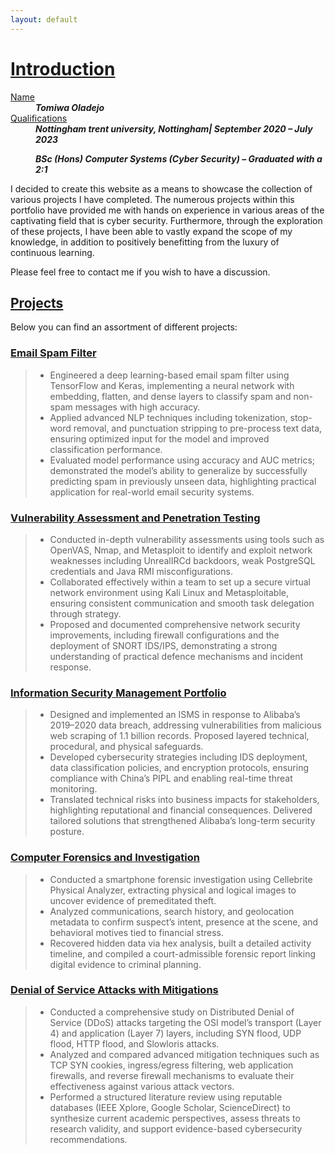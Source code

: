 ```yaml
---
layout: default
---
```

# <u>Introduction</u>

<dl>
<dt><u>Name</u></dt>
<dd><b style="font-style: italic;">Tomiwa Oladejo</b></dd>
<dt><u>Qualifications</u></dt>
<dd><b style="font-style: italic;">Nottingham trent university, Nottingham| September 2020 – July 2023 
  
  BSc (Hons) Computer Systems (Cyber Security) – Graduated with a 2:1</b></dd>
</dl>

I decided to create this website as a means to showcase the collection of various projects I have completed. The numerous projects within this portfolio have provided me with hands on experience in various areas of the captivating field that is cyber security. Furthermore, through the exploration of these projects, I have been able to vastly expand the scope of my knowledge, in addition to positively benefitting from the luxury of continuous learning. 

Please feel free to contact me if you wish to have a discussion.

## <u>Projects</u>
Below you can find an assortment of different projects:

### [Email Spam Filter](./Email-Spam-Filter.html)

> *   Engineered a deep learning-based email spam filter using TensorFlow and Keras, implementing a neural network with embedding, flatten, and        dense layers to classify spam and non-spam messages with high        accuracy.
> *   Applied advanced NLP techniques including tokenization, stop-word removal, and punctuation stripping to pre-process text data, ensuring          optimized input for the model and improved classification              performance.
> *   Evaluated model performance using accuracy and AUC metrics; demonstrated the model’s ability to generalize by successfully predicting spam       in previously unseen data, highlighting practical application       for real-world email security systems.

### [Vulnerability Assessment and Penetration Testing](./Vulnerability-Assessment-and-Penetration-Testing.html)

> *   Conducted in-depth vulnerability assessments using tools such as OpenVAS, Nmap, and Metasploit to identify and exploit network weaknesses        including UnrealIRCd backdoors, weak PostgreSQL credentials          and Java RMI misconfigurations.
> *   Collaborated effectively within a team to set up a secure virtual network environment using Kali Linux and Metasploitable, ensuring              consistent communication and smooth task delegation through strategy.
> *   Proposed and documented comprehensive network security improvements, including firewall configurations and the deployment of SNORT               IDS/IPS, demonstrating a strong understanding of practical defence          mechanisms and incident response.

### [Information Security Management Portfolio](./Information-Security-Portfolio.html)

> *   Designed and implemented an ISMS in response to Alibaba’s 2019–2020 data breach, addressing vulnerabilities from malicious web scraping of       1.1 billion records. Proposed layered technical, procedural, and physical safeguards.
> *   Developed cybersecurity strategies including IDS deployment, data classification policies, and encryption protocols, ensuring compliance         with China’s PIPL and enabling real-time threat monitoring.
> *   Translated technical risks into business impacts for stakeholders, highlighting reputational and financial consequences. Delivered               tailored solutions that strengthened Alibaba’s long-term security posture.

### [Computer Forensics and Investigation](./Computer-Forensics-and-Investigation.html)

> *   Conducted a smartphone forensic investigation using Cellebrite Physical Analyzer, extracting physical and logical images to uncover              evidence of premeditated theft.
> *   Analyzed communications, search history, and geolocation metadata to confirm suspect’s intent, presence at the scene, and behavioral             motives tied to financial stress.
> *   Recovered hidden data via hex analysis, built a detailed activity timeline, and compiled a court-admissible forensic report linking              digital evidence to criminal planning.

### [Denial of Service Attacks with Mitigations](./Denial-of-Service-Attacks-with-Mitigations.html)

> *   Conducted a comprehensive study on Distributed Denial of Service (DDoS) attacks targeting the OSI model’s transport (Layer 4) and                application (Layer 7) layers, including SYN flood, UDP flood, HTTP flood, and Slowloris attacks.
> *   Analyzed and compared advanced mitigation techniques such as TCP SYN cookies, ingress/egress filtering, web application firewalls, and           reverse firewall mechanisms to evaluate their effectiveness against various attack vectors.
> *   Performed a structured literature review using reputable databases (IEEE Xplore, Google Scholar, ScienceDirect) to synthesize current            academic perspectives, assess threats to research validity, and support evidence-based cybersecurity recommendations.


